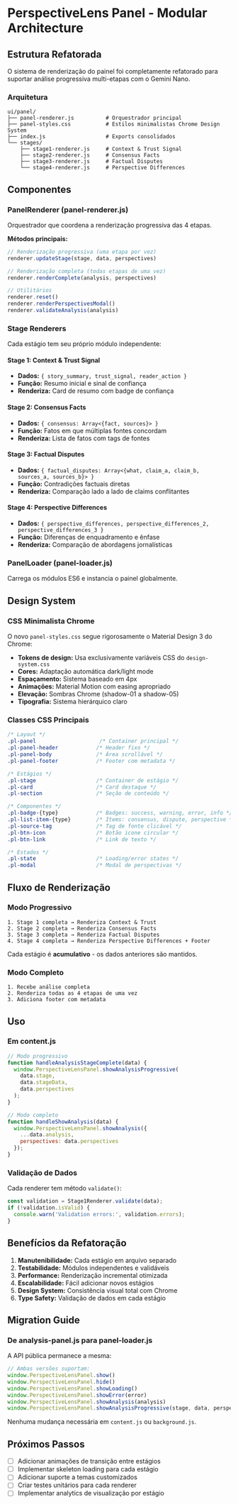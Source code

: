 # PerspectiveLens Panel - Modular Architecture

## Estrutura Refatorada

O sistema de renderização do painel foi completamente refatorado para suportar análise progressiva multi-etapas com o Gemini Nano.

### Arquitetura

```
ui/panel/
├── panel-renderer.js          # Orquestrador principal
├── panel-styles.css           # Estilos minimalistas Chrome Design System
├── index.js                   # Exports consolidados
└── stages/
    ├── stage1-renderer.js     # Context & Trust Signal
    ├── stage2-renderer.js     # Consensus Facts
    ├── stage3-renderer.js     # Factual Disputes
    └── stage4-renderer.js     # Perspective Differences
```

## Componentes

### PanelRenderer (panel-renderer.js)

Orquestrador que coordena a renderização progressiva das 4 etapas.

**Métodos principais:**

```javascript
// Renderização progressiva (uma etapa por vez)
renderer.updateStage(stage, data, perspectives)

// Renderização completa (todas etapas de uma vez)
renderer.renderComplete(analysis, perspectives)

// Utilitários
renderer.reset()
renderer.renderPerspectivesModal()
renderer.validateAnalysis(analysis)
```

### Stage Renderers

Cada estágio tem seu próprio módulo independente:

#### Stage 1: Context & Trust Signal
- **Dados:** `{ story_summary, trust_signal, reader_action }`
- **Função:** Resumo inicial e sinal de confiança
- **Renderiza:** Card de resumo com badge de confiança

#### Stage 2: Consensus Facts
- **Dados:** `{ consensus: Array<{fact, sources}> }`
- **Função:** Fatos em que múltiplas fontes concordam
- **Renderiza:** Lista de fatos com tags de fontes

#### Stage 3: Factual Disputes
- **Dados:** `{ factual_disputes: Array<{what, claim_a, claim_b, sources_a, sources_b}> }`
- **Função:** Contradições factuais diretas
- **Renderiza:** Comparação lado a lado de claims conflitantes

#### Stage 4: Perspective Differences
- **Dados:** `{ perspective_differences, perspective_differences_2, perspective_differences_3 }`
- **Função:** Diferenças de enquadramento e ênfase
- **Renderiza:** Comparação de abordagens jornalísticas

### PanelLoader (panel-loader.js)

Carrega os módulos ES6 e instancia o painel globalmente.

## Design System

### CSS Minimalista Chrome

O novo `panel-styles.css` segue rigorosamente o Material Design 3 do Chrome:

- **Tokens de design:** Usa exclusivamente variáveis CSS do `design-system.css`
- **Cores:** Adaptação automática dark/light mode
- **Espaçamento:** Sistema baseado em 4px
- **Animações:** Material Motion com easing apropriado
- **Elevação:** Sombras Chrome (shadow-01 a shadow-05)
- **Tipografia:** Sistema hierárquico claro

### Classes CSS Principais

```css
/* Layout */
.pl-panel                    /* Container principal */
.pl-panel-header            /* Header fixo */
.pl-panel-body              /* Área scrollável */
.pl-panel-footer            /* Footer com metadata */

/* Estágios */
.pl-stage                   /* Container de estágio */
.pl-card                    /* Card destaque */
.pl-section                 /* Seção de conteúdo */

/* Componentes */
.pl-badge-{type}            /* Badges: success, warning, error, info */
.pl-list-item-{type}        /* Items: consensus, dispute, perspective */
.pl-source-tag              /* Tag de fonte clicável */
.pl-btn-icon                /* Botão icone circular */
.pl-btn-link                /* Link de texto */

/* Estados */
.pl-state                   /* Loading/error states */
.pl-modal                   /* Modal de perspectivas */
```

## Fluxo de Renderização

### Modo Progressivo

```
1. Stage 1 completa → Renderiza Context & Trust
2. Stage 2 completa → Renderiza Consensus Facts
3. Stage 3 completa → Renderiza Factual Disputes
4. Stage 4 completa → Renderiza Perspective Differences + Footer
```

Cada estágio é **acumulativo** - os dados anteriores são mantidos.

### Modo Completo

```
1. Recebe análise completa
2. Renderiza todas as 4 etapas de uma vez
3. Adiciona footer com metadata
```

## Uso

### Em content.js

```javascript
// Modo progressivo
function handleAnalysisStageComplete(data) {
  window.PerspectiveLensPanel.showAnalysisProgressive(
    data.stage,
    data.stageData,
    data.perspectives
  );
}

// Modo completo
function handleShowAnalysis(data) {
  window.PerspectiveLensPanel.showAnalysis({
    ...data.analysis,
    perspectives: data.perspectives
  });
}
```

### Validação de Dados

Cada renderer tem método `validate()`:

```javascript
const validation = Stage1Renderer.validate(data);
if (!validation.isValid) {
  console.warn('Validation errors:', validation.errors);
}
```

## Benefícios da Refatoração

1. **Manutenibilidade:** Cada estágio em arquivo separado
2. **Testabilidade:** Módulos independentes e validáveis
3. **Performance:** Renderização incremental otimizada
4. **Escalabilidade:** Fácil adicionar novos estágios
5. **Design System:** Consistência visual total com Chrome
6. **Type Safety:** Validação de dados em cada estágio

## Migration Guide

### De analysis-panel.js para panel-loader.js

A API pública permanece a mesma:

```javascript
// Ambas versões suportam:
window.PerspectiveLensPanel.show()
window.PerspectiveLensPanel.hide()
window.PerspectiveLensPanel.showLoading()
window.PerspectiveLensPanel.showError(error)
window.PerspectiveLensPanel.showAnalysis(analysis)
window.PerspectiveLensPanel.showAnalysisProgressive(stage, data, perspectives)
```

Nenhuma mudança necessária em `content.js` ou `background.js`.

## Próximos Passos

- [ ] Adicionar animações de transição entre estágios
- [ ] Implementar skeleton loading para cada estágio
- [ ] Adicionar suporte a temas customizados
- [ ] Criar testes unitários para cada renderer
- [ ] Implementar analytics de visualização por estágio
